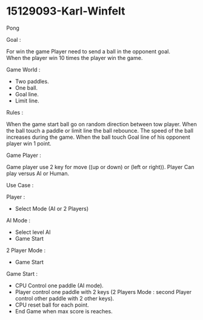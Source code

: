 # 15129093-Karl-Winfelt
Pong

Goal :

For win the game Player need to send a ball in the opponent goal.  
When the player win 10 times the player win the game.

Game World :

- Two paddles.
- One ball.
- Goal line.
- Limit line.

Rules :

When the game start ball go on random direction between tow player.
When the ball touch a paddle or limit line the ball rebounce.
The speed of the ball increases during the game.
When the ball touch Goal line of his opponent player win 1 point.

Game Player :

Game player use 2 key for move ((up or down) or (left or right)).
Player Can play versus AI or Human.


Use Case :

Player :
 - Select Mode (AI or 2 Players)

AI Mode :
 - Select level AI
 - Game Start


2 Player Mode :
 - Game Start

Game Start :
 - CPU Control one paddle (AI mode).
 - Player control one paddle with 2 keys (2 Players Mode : second Player control other paddle with 2 other keys).
 - CPU reset ball for each point.
 - End Game when max score is reaches.



